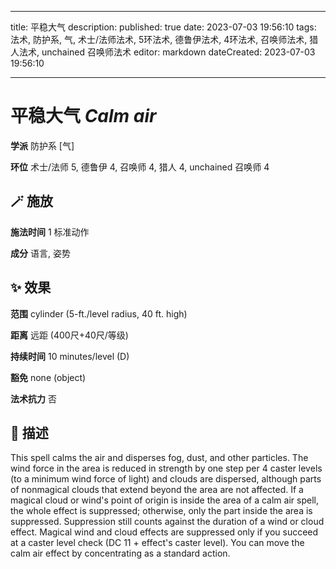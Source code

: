 
---
title: 平稳大气
description: 
published: true
date: 2023-07-03 19:56:10
tags: 法术, 防护系, 气, 术士/法师法术, 5环法术, 德鲁伊法术, 4环法术, 召唤师法术, 猎人法术, unchained 召唤师法术
editor: markdown
dateCreated: 2023-07-03 19:56:10

---

# **平稳大气** *Calm air*

**学派** 防护系 \[气\] 

**环位** 术士/法师 5, 德鲁伊 4, 召唤师 4, 猎人 4, unchained 召唤师 4

## 🪄 施放

**施法时间** 1 标准动作

**成分** 语言, 姿势

## ✨ 效果  

**范围** cylinder (5-ft./level radius, 40 ft. high)

**距离** 远距 (400尺+40尺/等级)  

**持续时间** 10 minutes/level (D) 

**豁免** none (object)

**法术抗力** 否

## 📖 描述

This spell calms the air and disperses fog, dust, and other particles. The wind force in the area is reduced in strength by one step per 4 caster levels (to a minimum wind force of light) and clouds are dispersed, although parts of nonmagical clouds that extend beyond the area are not affected. If a magical cloud or wind's point of origin is inside the area of a calm air spell, the whole effect is suppressed; otherwise, only the part inside the area is suppressed. Suppression still counts against the duration of a wind or cloud effect. Magical wind and cloud effects are suppressed only if you succeed at a caster level check (DC 11 + effect's caster level). You can move the calm air effect by concentrating as a standard action.
    